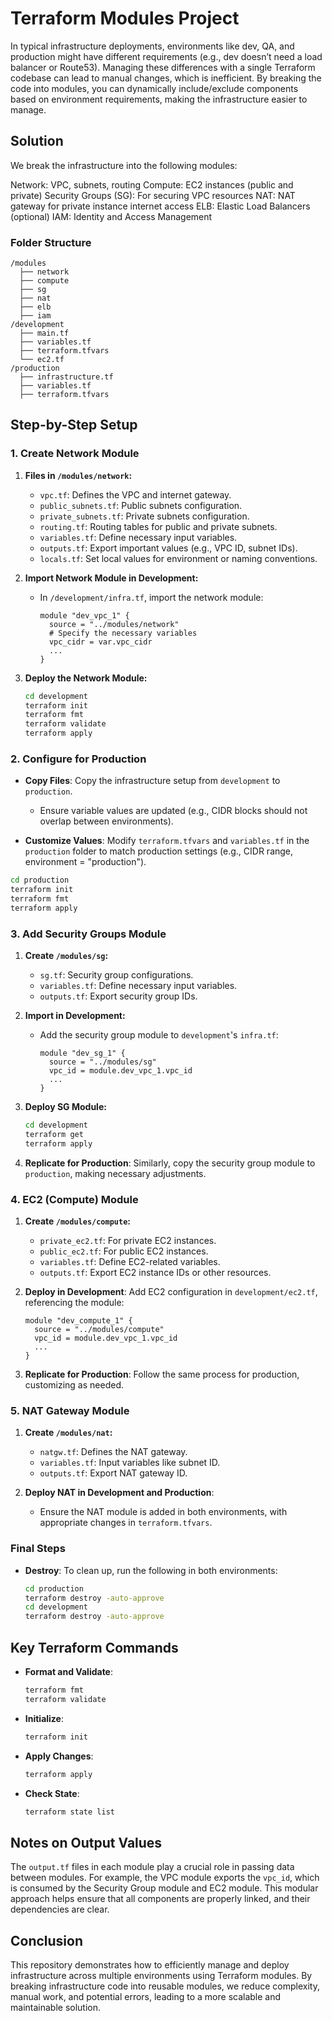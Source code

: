 
# Terraform Modules Project

In typical infrastructure deployments, environments like dev, QA, and production might have different requirements (e.g., dev doesn’t need a load balancer or Route53). Managing these differences with a single Terraform codebase can lead to manual changes, which is inefficient. By breaking the code into modules, you can dynamically include/exclude components based on environment requirements, making the infrastructure easier to manage.

## Solution

We break the infrastructure into the following modules:

Network: VPC, subnets, routing
Compute: EC2 instances (public and private)
Security Groups (SG): For securing VPC resources
NAT: NAT gateway for private instance internet access
ELB: Elastic Load Balancers (optional)
IAM: Identity and Access Management

### Folder Structure

```
/modules
  ├── network
  ├── compute
  ├── sg
  ├── nat
  ├── elb
  ├── iam
/development
  ├── main.tf
  ├── variables.tf
  ├── terraform.tfvars
  └── ec2.tf
/production
  ├── infrastructure.tf
  ├── variables.tf
  ├── terraform.tfvars
```

## Step-by-Step Setup

### 1. Create Network Module

1. **Files in `/modules/network`:**
   - `vpc.tf`: Defines the VPC and internet gateway.
   - `public_subnets.tf`: Public subnets configuration.
   - `private_subnets.tf`: Private subnets configuration.
   - `routing.tf`: Routing tables for public and private subnets.
   - `variables.tf`: Define necessary input variables.
   - `outputs.tf`: Export important values (e.g., VPC ID, subnet IDs).
   - `locals.tf`: Set local values for environment or naming conventions.

2. **Import Network Module in Development:**
   - In `/development/infra.tf`, import the network module:
     ```hcl
     module "dev_vpc_1" {
       source = "../modules/network"
       # Specify the necessary variables
       vpc_cidr = var.vpc_cidr
       ...
     }
     ```

3. **Deploy the Network Module:**
   ```bash
   cd development
   terraform init
   terraform fmt
   terraform validate
   terraform apply
   ```

### 2. Configure for Production

- **Copy Files**: Copy the infrastructure setup from `development` to `production`.
  - Ensure variable values are updated (e.g., CIDR blocks should not overlap between environments).

- **Customize Values**: Modify `terraform.tfvars` and `variables.tf` in the `production` folder to match production settings (e.g., CIDR range, environment = "production").

```bash
cd production
terraform init
terraform fmt
terraform apply
```

### 3. Add Security Groups Module

1. **Create `/modules/sg`:**
   - `sg.tf`: Security group configurations.
   - `variables.tf`: Define necessary input variables.
   - `outputs.tf`: Export security group IDs.

2. **Import in Development:**
   - Add the security group module to `development`'s `infra.tf`:
     ```hcl
     module "dev_sg_1" {
       source = "../modules/sg"
       vpc_id = module.dev_vpc_1.vpc_id
       ...
     }
     ```

3. **Deploy SG Module:**
   ```bash
   cd development
   terraform get
   terraform apply
   ```

4. **Replicate for Production**: Similarly, copy the security group module to `production`, making necessary adjustments.

### 4. EC2 (Compute) Module

1. **Create `/modules/compute`:**
   - `private_ec2.tf`: For private EC2 instances.
   - `public_ec2.tf`: For public EC2 instances.
   - `variables.tf`: Define EC2-related variables.
   - `outputs.tf`: Export EC2 instance IDs or other resources.

2. **Deploy in Development**: Add EC2 configuration in `development/ec2.tf`, referencing the module:
   ```hcl
   module "dev_compute_1" {
     source = "../modules/compute"
     vpc_id = module.dev_vpc_1.vpc_id
     ...
   }
   ```

3. **Replicate for Production**: Follow the same process for production, customizing as needed.

### 5. NAT Gateway Module

1. **Create `/modules/nat`:**
   - `natgw.tf`: Defines the NAT gateway.
   - `variables.tf`: Input variables like subnet ID.
   - `outputs.tf`: Export NAT gateway ID.

2. **Deploy NAT in Development and Production**:
   - Ensure the NAT module is added in both environments, with appropriate changes in `terraform.tfvars`.

### Final Steps

- **Destroy**: To clean up, run the following in both environments:
  ```bash
  cd production
  terraform destroy -auto-approve
  cd development
  terraform destroy -auto-approve
  ```

## Key Terraform Commands

- **Format and Validate**:
  ```bash
  terraform fmt
  terraform validate
  ```
- **Initialize**:
  ```bash
  terraform init
  ```
- **Apply Changes**:
  ```bash
  terraform apply
  ```
- **Check State**:
  ```bash
  terraform state list
  ```

## Notes on Output Values

The `output.tf` files in each module play a crucial role in passing data between modules. For example, the VPC module exports the `vpc_id`, which is consumed by the Security Group module and EC2 module. This modular approach helps ensure that all components are properly linked, and their dependencies are clear.

## Conclusion

This repository demonstrates how to efficiently manage and deploy infrastructure across multiple environments using Terraform modules. By breaking infrastructure code into reusable modules, we reduce complexity, manual work, and potential errors, leading to a more scalable and maintainable solution.